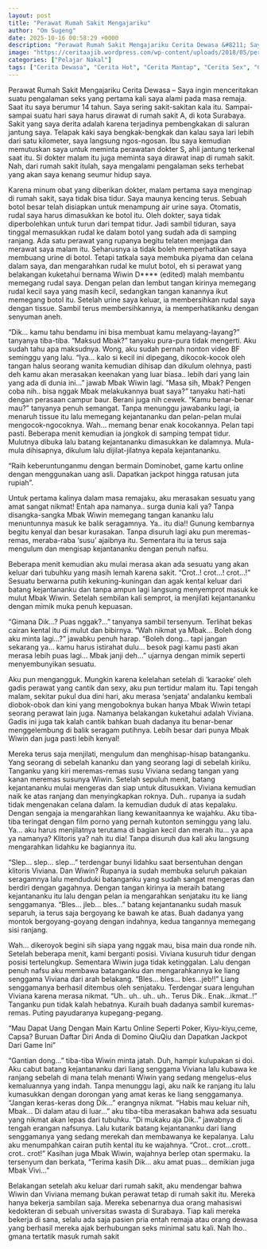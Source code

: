 ```yaml
---
layout: post
title: "Perawat Rumah Sakit Mengajariku"
author: "Om Sugeng"
date: 2025-10-16 00:58:29 +0000
description: "Perawat Rumah Sakit Mengajariku Cerita Dewasa &#8211; Saya ingin menceritakan suatu pengalaman seks yang pertama kali saya alami pada masa remaja. Saat itu saya berumur 14 tahun. Saya sering sakit-sak..."
image: "https://ceritaajib.wordpress.com/wp-content/uploads/2018/05/perawat-rumah-sakit-mengajariku.jpeg?w=525&#038;h=705"
categories: ["Pelajar Nakal"]
tags: ["Cerita Dewasa", "Cerita Hot", "Cerita Mantap", "Cerita Sex", "Cinta Hanya Nafsu", "Cinta Terlarang"]
---
```


Perawat Rumah Sakit Mengajariku
Cerita Dewasa &#8211; Saya ingin menceritakan suatu pengalaman seks yang pertama kali saya alami pada masa remaja. Saat itu saya berumur 14 tahun. Saya sering sakit-sakitan kala itu. Sampai-sampai suatu hari saya harus dirawat di rumah sakit A, di kota Surabaya. Sakit yang saya derita adalah karena terjadinya pembengkakan di saluran jantung saya. Telapak kaki saya bengkak-bengkak dan kalau saya lari lebih dari satu kilometer, saya langsung ngos-ngosan. Ibu saya kemudian memutuskan saya untuk meminta perawatan dokter S, ahli jantung terkenal saat itu. Si dokter malam itu juga meminta saya dirawat inap di rumah sakit. Nah, dari rumah sakit itulah, saya mengalami pengalaman seks terhebat yang akan saya kenang seumur hidup saya.

Karena minum obat yang diberikan dokter, malam pertama saya menginap di rumah sakit, saya tidak bisa tidur. Saya maunya kencing terus. Sebuah botol besar telah disiapkan untuk menampung air urine saya. Otomatis, rudal saya harus dimasukkan ke botol itu. Oleh dokter, saya tidak diperbolehkan untuk turun dari tempat tidur. Jadi sambil tiduran, saya tinggal memasukkan rudal ke dalam botol yang sudah ada di samping ranjang. Ada satu perawat yang rupanya begitu telaten menjaga dan merawat saya malam itu. Seharusnya ia tidak boleh memperhatikan saya membuang urine di botol. Tetapi tatkala saya membuka piyama dan celana dalam saya, dan mengarahkan rudal ke mulut botol, eh si perawat yang belakangan kuketahui bernama Wiwin D**** (edited) malah membantu memegang rudal saya. Dengan pelan dan lembut tangan kirinya memegang rudal kecil saya yang masih kecil, sedangkan tangan kanannya ikut memegang botol itu. Setelah urine saya keluar, ia membersihkan rudal saya dengan tissue. Sambil terus membersihkannya, ia memperhatikanku dengan senyuman aneh.

“Dik… kamu tahu bendamu ini bisa membuat kamu melayang-layang?” tanyanya tiba-tiba.
“Maksud Mbak?” tanyaku pura-pura tidak mengerti. Aku sudah tahu apa maksudnya. Wong, aku sudah pernah nonton video BF seminggu yang lalu.
“Iya… kalo si kecil ini dipegang, dikocok-kocok oleh tangan halus seorang wanita kemudian dihisap dan dikulum olehnya, pasti deh kamu akan merasakan keenakan yang luar biasa.. lebih dari yang lain yang ada di dunia ini…” jawab Mbak Wiwin lagi.
“Masa sih, Mbak? Pengen coba nih.. bisa nggak Mbak melakukannya buat saya?” tanyaku hati-hati dengan perasaan campur baur. Berani juga nih cewek.
“Kamu benar-benar mau?” tanyanya penuh semangat.
Tanpa menunggu jawabanku lagi, ia menaruh tissue itu lalu memegang kejantananku dan pelan-pelan mulai mengocok-ngocoknya. Wah… memang benar enak kocokannya. Pelan tapi pasti. Beberapa menit kemudian ia jongkok di samping tempat tidur. Mulutnya dibuka lalu batang kejantananku dimasukkan ke dalamnya. Mula-mula dihisapnya, dikulum lalu dijilat-jilatnya kepala kejantananku.

&#8220;Raih keberuntunganmu dengan bermain Dominobet, game kartu online dengan menggunakan uang asli. Dapatkan jackpot hingga ratusan juta rupiah&#8221;.

Untuk pertama kalinya dalam masa remajaku, aku merasakan sesuatu yang amat sangat nikmat! Entah apa namanya.. surga dunia kali ya? Tanpa disangka-sangka Mbak Wiwin memegang tangan kananku lalu menuntunnya masuk ke balik seragamnya. Ya.. itu dia!! Gunung kembarnya begitu kenyal dan besar kurasakan. Tanpa disuruh lagi aku pun meremas-remas, meraba-raba ‘susu’ ajaibnya itu. Sementara itu ia terus saja mengulum dan mengisap kejantananku dengan penuh nafsu.

Beberapa menit kemudian aku mulai merasa akan ada sesuatu yang akan keluar dari tubuhku yang masih lemah karena sakit. “Crot..! crot…! crot…!” Sesuatu berwarna putih kekuning-kuningan dan agak kental keluar dari batang kejantananku dan tanpa ampun lagi langsung menyemprot masuk ke mulut Mbak Wiwin. Setelah sembilan kali semprot, ia menjilati kejantananku dengan mimik muka penuh kepuasan.

“Gimana Dik…? Puas nggak?…” tanyanya sambil tersenyum. Terlihat bekas cairan kental itu di mulut dan bibirnya.
“Wah nikmat ya Mbak… Boleh dong aku minta lagi…?” jawabku penuh harap.
“Boleh dong… tapi jangan sekarang ya… kamu harus istirahat dulu… besok pagi kamu pasti akan merasa lebih puas lagi… Mbak janji deh…” ujarnya dengan mimik seperti menyembunyikan sesuatu.

Aku pun mengangguk. Mungkin karena kelelahan setelah di ‘karaoke’ oleh gadis perawat yang cantik dan sexy, aku pun tertidur malam itu. Tapi tengah malam, sekitar pukul dua dini hari, aku merasa ‘senjata’ andalanku kembali diobok-obok dan kini yang mengoboknya bukan hanya Mbak Wiwin tetapi seorang perawat lain juga. Namanya belakangan kuketahui adalah Viviana. Gadis ini juga tak kalah cantik bahkan buah dadanya itu benar-benar menggelembung di balik seragam putihnya. Lebih besar dari punya Mbak Wiwin dan juga pasti lebih kenyal!

Mereka terus saja menjilati, mengulum dan menghisap-hisap batanganku. Yang seorang di sebelah kananku dan yang seorang lagi di sebelah kiriku. Tanganku yang kiri meremas-remas susu Viviana sedang tangan yang kanan meremas susunya Wiwin. Setelah sepuluh menit, batang kejantananku mulai mengeras dan siap untuk ditusukkan. Viviana kemudian naik ke atas ranjang dan menyingkapkan roknya. Duh.. rupanya ia sudah tidak mengenakan celana dalam. Ia kemudian duduk di atas kepalaku. Dengan sengaja ia mengarahkan liang kewanitaannya ke wajahku. Aku tiba-tiba teringat dengan film porno yang pernah kutonton seminggu yang lalu. Ya… aku harus menjilatnya terutama di bagian kecil dan merah itu… ya apa ya namanya? Klitoris ya? nah itu dia! Tanpa disuruh dua kali aku langsung mengarahkan lidahku ke bagiannya itu.

“Slep… slep… slep…” terdengar bunyi lidahku saat bersentuhan dengan klitoris Viviana. Dan Wiwin? Rupanya ia sudah membuka seluruh pakaian seragamnya lalu menduduki batanganku yang sudah sangat mengeras dan berdiri dengan gagahnya. Dengan tangan kirinya ia meraih batang kejantananku itu lalu dengan pelan ia mengarahkan senjataku itu ke liang senggamanya. “Bles… jleb… bles…” batang kejantananku sudah masuk separuh, ia terus saja bergoyang ke bawah ke atas. Buah dadanya yang montok bergoyang-goyang dengan indahnya, kedua tangannya memegang sisi ranjang.

Wah… dikeroyok begini sih siapa yang nggak mau, bisa main dua ronde nih. Setelah beberapa menit, kami berganti posisi. Viviana kusuruh tidur dengan posisi tertelungkup. Sementara Wiwin juga tidak ketinggalan. Lalu dengan penuh nafsu aku membawa batanganku dan mengarahkannya ke liang senggama Viviana dari arah belakang. “Bles… bles… bles…jeb!!” Liang senggamanya berhasil ditembus oleh senjataku. Terdengar suara lenguhan Viviana karena merasa nikmat. “Uh.. uh.. uh.. uh.. Terus Dik.. Enak…ikmat..!” Tanganku pun tidak kalah hebatnya. Kuraih buah dadanya sambil kuremas-remas. Puting payudaranya kupegang-pegang.

&#8220;Mau Dapat Uang Dengan Main Kartu Online Seperti Poker, Kiyu-kiyu,ceme, Capsa? Buruan Daftar Diri Anda di Domino QiuQiu dan Dapatkan Jackpot Dari Game Ini&#8221;

“Gantian dong…” tiba-tiba Wiwin minta jatah. Duh, hampir kulupakan si doi. Aku cabut batang kejantananku dari liang senggama Viviana lalu kubawa ke ranjang sebelah di mana telah menanti Wiwin yang sedang mengelus-elus kemaluannya yang indah. Tanpa menunggu lagi, aku naik ke ranjang itu lalu kumasukkan dengan dorongan yang amat keras ke liang senggamanya.
“Jangan keras-keras dong Dik…” erangnya nikmat.
“Habis mau keluar nih, Mbak… Di dalam atau di luar…” aku tiba-tiba merasakan bahwa ada sesuatu yang nikmat akan lepas dari tubuhku.
“Di mukaku aja Dik..” jawabnya di tengah erangan nafsunya.
Lalu kutarik batang kejantananku dari liang senggamanya yang sedang merekah dan membawanya ke kepalanya. Lalu aku menumpahkan cairan putih kental itu ke wajahnya. “Crot.. crot…crott.. crot.. crot!” Kasihan juga Mbak Wiwin, wajahnya berlep
otan spermaku. Ia tersenyum dan berkata, “Terima kasih Dik… aku amat puas… demikian juga Mbak Vivi…”

Belakangan setelah aku keluar dari rumah sakit, aku mendengar bahwa Wiwin dan Viviana memang bukan perawat tetap di rumah sakit itu. Mereka hanya bekerja sambilan saja. Mereka sebenarnya dua orang mahasiswi kedokteran di sebuah universitas swasta di Surabaya. Tiap kali mereka bekerja di sana, selalu ada saja pasien pria entah remaja atau orang dewasa yang berhasil mereka ajak berhubungan seks minimal satu kali. Nah lho.. gmana tertatik masuk rumah sakit